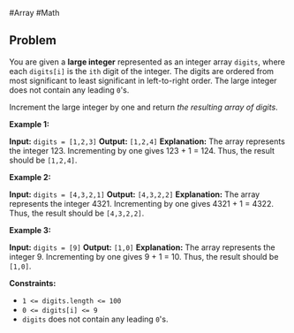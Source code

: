 #Array #Math 
## Problem
You are given a **large integer** represented as an integer array `digits`, where each `digits[i]` is the `ith` digit of the integer. The digits are ordered from most significant to least significant in left-to-right order. The large integer does not contain any leading `0`'s.

Increment the large integer by one and return _the resulting array of digits_.

**Example 1:**

**Input:** `digits = [1,2,3]`
**Output:** `[1,2,4]`
**Explanation:** The array represents the integer 123.
Incrementing by one gives 123 + 1 = 124.
Thus, the result should be `[1,2,4]`.

**Example 2:**

**Input:** `digits = [4,3,2,1]`
**Output:** `[4,3,2,2]`
**Explanation:** The array represents the integer 4321.
Incrementing by one gives 4321 + 1 = 4322.
Thus, the result should be `[4,3,2,2]`.

**Example 3:**

**Input:** `digits = [9]`
**Output:** `[1,0]`
**Explanation:** The array represents the integer 9.
Incrementing by one gives 9 + 1 = 10.
Thus, the result should be `[1,0]`.

**Constraints:**

- `1 <= digits.length <= 100`
- `0 <= digits[i] <= 9`
- `digits` does not contain any leading `0`'s.
